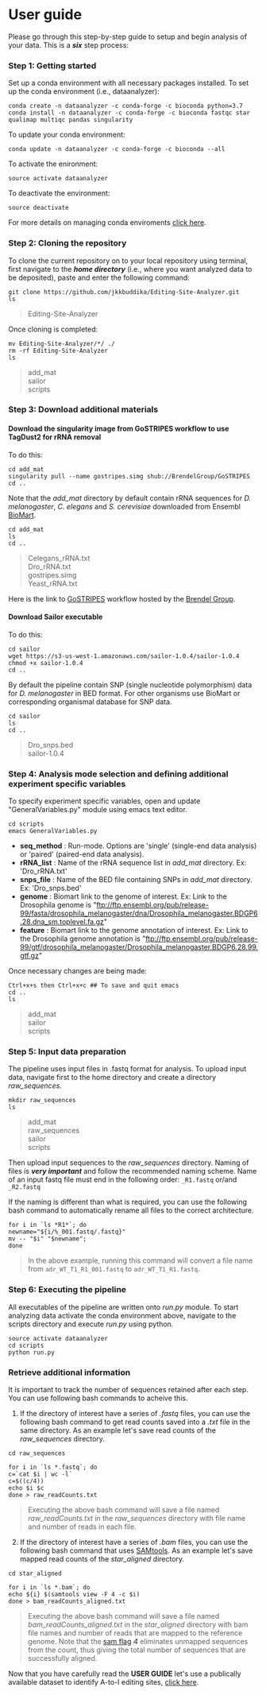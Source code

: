 # User guide
Please go through this step-by-step guide to setup and begin analysis of your data. This is a ***six*** step process:

### Step 1: Getting started
Set up a conda environment with all necessary packages installed. To set up the conda environment (i.e., dataanalyzer):
```
conda create -n dataanalyzer -c conda-forge -c bioconda python=3.7
conda install -n dataanalyzer -c conda-forge -c bioconda fastqc star qualimap multiqc pandas singularity
```
To update your conda environment:
```
conda update -n dataanalyzer -c conda-forge -c bioconda --all
```
To activate the enironment:
```
source activate dataanalyzer
```
To deactivate the environment:
```
source deactivate
```

For more details on managing conda enviroments [click here](https://docs.conda.io/projects/conda/en/latest/user-guide/tasks/manage-environments.html#).

### Step 2: Cloning the repository
To clone the current repository on to your local repository using terminal, first navigate to the ***home directory*** (i.e., where you want analyzed data to be deposited), paste and enter the following command:

```
git clone https://github.com/jkkbuddika/Editing-Site-Analyzer.git
ls
```
> Editing-Site-Analyzer   

Once cloning is completed:
```
mv Editing-Site-Analyzer/*/ ./
rm -rf Editing-Site-Analyzer
ls
```
> add_mat   
> sailor     
> scripts     

### Step 3: Download additional materials
#### Download the singularity image from GoSTRIPES workflow to use TagDust2 for rRNA removal
To do this:
```
cd add_mat
singularity pull --name gostripes.simg shub://BrendelGroup/GoSTRIPES
cd ..
```
Note that the *add_mat* directory by default contain rRNA sequences for *D. melanogaster*, *C. elegans* and *S. cerevisiae* downloaded from Ensembl [BioMart](https://www.ensembl.org/biomart/martview/b1eec568acae1f43251215e8bd8f26fd).
```
cd add_mat
ls
cd ..
```
> Celegans_rRNA.txt	  
> Dro_rRNA.txt		    
> gostripes.simg        
> Yeast_rRNA.txt    

Here is the link to [GoSTRIPES](https://github.com/BrendelGroup/GoSTRIPES) workflow hosted by the [Brendel Group](http://brendelgroup.org/).      

#### Download Sailor executable
To do this:
```
cd sailor
wget https://s3-us-west-1.amazonaws.com/sailor-1.0.4/sailor-1.0.4
chmod +x sailor-1.0.4
cd ..
```
By default the pipeline contain SNP (single nucleotide polymorphism) data for *D. melanogaster* in BED format. For other organisms use BioMart or corresponding organismal database for SNP data.
```
cd sailor
ls
cd ..
```
> Dro_snps.bed	  
> sailor-1.0.4		        

### Step 4: Analysis mode selection and defining additional experiment specific variables
To specify experiment specific variables, open and update "GeneralVariables.py" module using emacs text editor.
```
cd scripts
emacs GeneralVariables.py
```
- **seq_method** : Run-mode. Options are 'single' (single-end data analysis) or 'paired' (paired-end data analysis).
- **rRNA_list** : Name of the rRNA sequence list in *add_mat* directory. Ex: 'Dro_rRNA.txt'
- **snps_file** : Name of the BED file containing SNPs in *add_mat* directory. Ex: 'Dro_snps.bed'
- **genome** : Biomart link to the genome of interest. Ex: Link to the Drosophila genome is "ftp://ftp.ensembl.org/pub/release-99/fasta/drosophila_melanogaster/dna/Drosophila_melanogaster.BDGP6.28.dna_sm.toplevel.fa.gz"
- **feature** : Biomart link to the genome annotation of interest. Ex: Link to the Drosophila genome annotation is "ftp://ftp.ensembl.org/pub/release-99/gtf/drosophila_melanogaster/Drosophila_melanogaster.BDGP6.28.99.gtf.gz"

Once necessary changes are being made:
```
Ctrl+x+s then Ctrl+x+c ## To save and quit emacs
cd ..
ls
```
> add_mat  
> sailor    
> scripts

### Step 5: Input data preparation
The pipeline uses input files in .fastq format for analysis. To upload input data, navigate first to the home directory and create a directory *raw_sequences*.
```
mkdir raw_sequences
ls
```
> add_mat  
> raw_sequences   
> sailor    
> scripts   

Then upload input sequences to the *raw_sequences* directory. Naming of files is ***very important*** and follow the recommended naming scheme. Name of an input fastq file must end in the following order: `_R1.fastq` or/and `_R2.fastq`

If the naming is different than what is required, you can use the following bash command to automatically rename all files to the correct architecture.
```
for i in `ls *R1*`; do
newname="${i/%_001.fastq/.fastq}"
mv -- "$i" "$newname"; 
done
```
> In the above example, running this command will convert a file name from `adr_WT_T1_R1_001.fastq` to `adr_WT_T1_R1.fastq`.    

### Step 6: Executing the pipeline
All executables of the pipeline are written onto *run.py* module. To start analyzing data activate the conda environment above, navigate to the scripts directory and execute *run.py* using python.
```
source activate dataanalyzer
cd scripts
python run.py
```

### Retrieve additional information
It is important to track the number of sequences retained after each step. You can use following bash commands to acheive this.
1. If the directory of interest have a series of *.fastq* files, you can use the following bash command to get read counts saved into a *.txt* file in the same directory. As an example let's save read counts of the *raw_sequences* directory.
```
cd raw_sequences

for i in `ls *.fastq`; do
c=`cat $i | wc -l`
c=$((c/4))
echo $i $c
done > raw_readCounts.txt
```
> Executing the above bash command will save a file named *raw_readCounts.txt* in the *raw_sequences* directory with file name and number of reads in each file.

2. If the directory of interest have a series of *.bam* files, you can use the following bash command that uses [SAMtools](https://github.com/samtools/samtools). As an example let's save mapped read counts of the *star_aligned* directory.
```
cd star_aligned

for i in `ls *.bam`; do
echo ${i} $(samtools view -F 4 -c $i)
done > bam_readCounts_aligned.txt
```
> Executing the above bash command will save a file named *bam_readCounts_aligned.txt* in the *star_aligned* directory with bam file names and number of reads that are mapped to the reference genome. Note that the [sam flag](https://broadinstitute.github.io/picard/explain-flags.html) ***4*** eliminates unmapped sequences from the count, thus giving the total number of sequences that are successfully aligned.     

Now that you have carefully read the **USER GUIDE** let's use a publically available dataset to identify A-to-I editing sites, [click here](https://github.com/jkkbuddika/Editing-Site-Analyzer/blob/master/VIGNETTE.md). 
